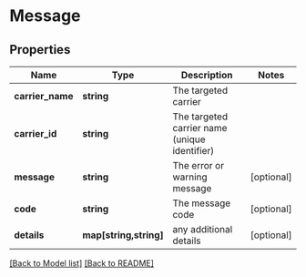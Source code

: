 # Message

## Properties
Name | Type | Description | Notes
------------ | ------------- | ------------- | -------------
**carrier_name** | **string** | The targeted carrier | 
**carrier_id** | **string** | The targeted carrier name (unique identifier) | 
**message** | **string** | The error or warning message | [optional] 
**code** | **string** | The message code | [optional] 
**details** | **map[string,string]** | any additional details | [optional] 

[[Back to Model list]](../../README.md#documentation-for-models) [[Back to README]](../../README.md)

